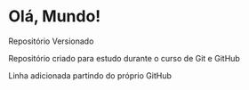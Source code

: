 # Olá, Mundo!
 
 Repositório Versionado

 Repositório criado para estudo durante o curso de Git e GitHub
 
 Linha adicionada partindo do próprio GitHub
